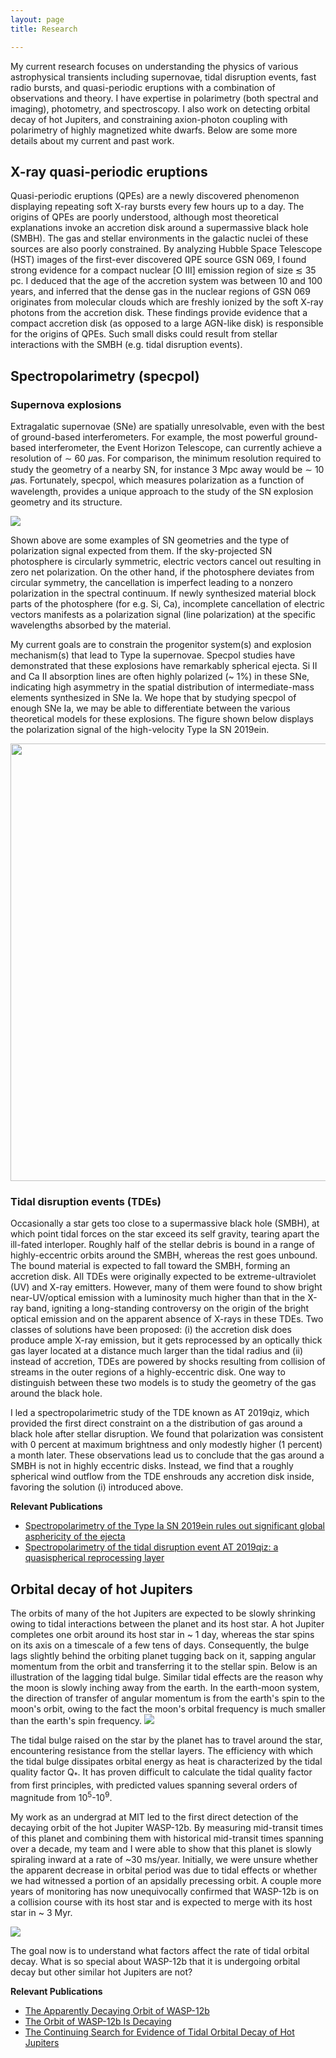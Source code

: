 ```yaml
---
layout: page
title: Research

---
```


My current research focuses on understanding the physics of various astrophysical transients including supernovae, tidal disruption events, fast radio bursts, and quasi-periodic eruptions with a combination of observations and theory. I have expertise in polarimetry (both spectral and imaging), photometry, and spectroscopy. I also work on detecting orbital decay of hot Jupiters, and constraining axion-photon
coupling with polarimetry of highly magnetized white dwarfs. Below are some more details about my current and past work. 


## X-ray quasi-periodic eruptions
Quasi-periodic eruptions (QPEs) are a newly discovered phenomenon displaying repeating soft X-ray bursts every few hours up
to a day. The origins of QPEs are poorly understood, although most theoretical explanations invoke an accretion disk around a
supermassive black hole (SMBH). The gas and stellar environments in the galactic nuclei of these sources are also poorly constrained. 
By analyzing Hubble Space Telescope (HST) images of the first-ever discovered QPE source GSN 069, I found strong evidence for a compact nuclear [O III] emission region of size ≲ 35 pc. I deduced that the age of the accretion system was between 10 and 100 years, and inferred that the dense gas in the nuclear regions of GSN 069 originates from molecular clouds which are freshly ionized by the soft X-ray photons from the accretion disk. These findings provide evidence that a compact accretion disk (as opposed to a large AGN-like disk) is responsible for the origins of QPEs. Such small disks could result from stellar interactions with the SMBH (e.g. tidal disruption events). 

## Spectropolarimetry (specpol)

### Supernova explosions 

Extragalatic supernovae (SNe) are spatially unresolvable, even with the best of ground-based interferometers. For example, the most powerful ground-based interferometer, the Event Horizon Telescope, can currently achieve a resolution of ∼ 60 𝜇as. For comparison, the minimum resolution required to study the geometry of a nearby SN, for instance 3 Mpc away would be ∼ 10 𝜇as. Fortunately, specpol, which measures polarization as a function of wavelength, provides a unique approach to the study of the SN explosion geometry and its structure. 

<img src="/assets/img/specpol_img_website.JPG" class="center">  

Shown above are some examples of SN geometries and the type of polarization signal expected from them. If the sky-projected SN photosphere is circularly symmetric, electric vectors cancel out resulting in zero net polarization. On the other hand, if  the photosphere deviates from circular symmetry, the cancellation is imperfect leading to a nonzero polarization in the spectral continuum. If newly synthesized material block parts of the photosphere (for e.g. Si, Ca), incomplete cancellation of electric vectors manifests as a polarization signal (line polarization) at the specific wavelengths absorbed by the material. 

My current goals are to constrain the progenitor system(s) and explosion mechanism(s) that lead to Type Ia supernovae. Specpol studies have demonstrated that these explosions have remarkably spherical ejecta. Si II and Ca II absorption lines are often highly polarized (~ 1%) in these SNe, indicating high asymmetry in the spatial distribution of intermediate-mass elements synthesized in SNe Ia. We hope that by studying specpol of enough SNe Ia, we may be able to differentiate between the various theoretical models for these explosions. The figure shown below displays the polarization signal of the high-velocity Type Ia SN 2019ein. 

<img src="/assets/img/pol_middle.JPG" class="center" width=700 height=700> 


### Tidal disruption events (TDEs)

Occasionally a star gets too close to a supermassive black hole (SMBH), at which point tidal forces on the star exceed its self gravity, tearing apart the ill-fated interloper. Roughly half of the stellar debris is bound in a range of highly-eccentric orbits around the SMBH, whereas the rest goes unbound. The bound material is expected to fall toward the SMBH, forming an accretion disk. All TDEs were originally expected to be extreme-ultraviolet (UV) and X-ray emitters. However, many of them were found to show bright near-UV/optical emission with a luminosity much higher than that in the X-ray band, igniting a long-standing controversy on the origin of the bright optical emission and on the apparent absence of X-rays in these TDEs. Two classes of solutions have been proposed: (i) the accretion disk does produce ample X-ray emission, but it gets reprocessed by an optically thick gas layer located at a distance much larger than the tidal radius and (ii) instead of accretion, TDEs are powered by shocks resulting from collision of streams in the outer regions of a highly-eccentric disk. One way to distinguish between these two models is to study the geometry of the gas around the black hole. 

I led a spectropolarimetric study of the TDE known as AT 2019qiz, which provided the first direct constraint on a the distribution of gas around a black hole after stellar disruption. We found that polarization was consistent with 0 percent at maximum brightness and only modestly higher (1 percent) a month later. These observations lead us to conclude that the gas around a SMBH is not in highly eccentric disks. Instead, we find that a roughly spherical wind outflow from the TDE enshrouds any accretion disk inside, favoring the solution (i) introduced above.  

**Relevant Publications**
- [Spectropolarimetry of the Type Ia SN 2019ein rules out significant global asphericity of the ejecta](https://ui.adsabs.harvard.edu/abs/2022MNRAS.509.4058P/abstract)
- [Spectropolarimetry of the tidal disruption event AT 2019qiz: a quasispherical reprocessing layer](https://ui.adsabs.harvard.edu/abs/2022MNRAS.tmp.1696P/abstract)





## Orbital decay of hot Jupiters

The orbits of many of the hot Jupiters are expected to be slowly shrinking owing to tidal interactions between the planet and its host star. A hot Jupiter completes one orbit around its host star in ~ 1 day, whereas the star spins on its axis on a timescale of a few tens of days. Consequently, the bulge lags slightly behind the orbiting planet tugging back on it, sapping angular momentum from the orbit and transferring it to the stellar spin. Below is an illustration of the lagging tidal bulge. Similar tidal effects are the reason why the moon is slowly inching away from the earth. In the earth-moon system, the direction of transfer of angular momentum is from the earth's spin to the moon's orbit, owing to the fact the moon's orbital frequency is much smaller than the earth's spin frequency. 
<img src="/assets/img/tidal_inverted.jpg" class="center">

The tidal bulge raised on the star by the planet has to travel around the star, encountering resistance from the stellar layers. The efficiency with which the tidal bulge dissipates orbital energy as heat is characterized by the tidal quality factor Q<sub>*</sub>. It has proven difficult to calculate the tidal quality factor from first principles, with predicted values spanning several orders of magnitude from 10<sup>5</sup>-10<sup>9</sup>. 

My work as an undergrad at MIT led to the first direct detection of the decaying orbit of the hot Jupiter WASP-12b. By measuring mid-transit times of this planet and combining them with historical mid-transit times spanning over a decade, my team and I were able to show that this planet is slowly spiraling inward at a rate of ~30 ms/year. Initially, we were unsure whether the apparent decrease in orbital period was due to tidal effects or whether we had witnessed a portion of an apsidally precessing orbit.  A couple more years of monitoring has now unequivocally confirmed that WASP-12b is on a collision course with its host star and is expected to merge with its host star in ~ 3 Myr.  

<img src="/assets/img/wasp12b_decay.jpg" class="center">

The goal now is to understand what factors affect the rate of tidal orbital decay. What is so special about WASP-12b that it is undergoing orbital decay but other similar hot Jupiters are not? 

**Relevant Publications**
- [The Apparently Decaying Orbit of WASP-12b](https://ui.adsabs.harvard.edu/abs/2017AJ....154....4P/abstract)
- [The Orbit of WASP-12b Is Decaying](https://ui.adsabs.harvard.edu/abs/2020ApJ...888L...5Y/abstract)
- [The Continuing Search for Evidence of Tidal Orbital Decay of Hot Jupiters](https://ui.adsabs.harvard.edu/abs/2020AJ....159..150P/abstract)




